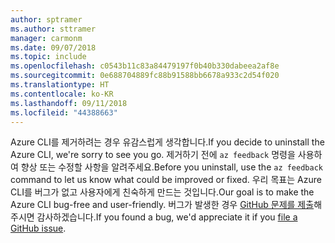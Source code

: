 ```yaml
---
author: sptramer
ms.author: sttramer
manager: carmonm
ms.date: 09/07/2018
ms.topic: include
ms.openlocfilehash: c0543b11c83a84479197f0b40b330dabeea2af8e
ms.sourcegitcommit: 0e688704889fc88b91588bb6678a933c2d54f020
ms.translationtype: HT
ms.contentlocale: ko-KR
ms.lasthandoff: 09/11/2018
ms.locfileid: "44388663"
---
```

<span data-ttu-id="7a187-101">Azure CLI를 제거하려는 경우 유감스럽게 생각합니다.</span><span class="sxs-lookup"><span data-stu-id="7a187-101">If you decide to uninstall the Azure CLI, we're sorry to see you go.</span></span> <span data-ttu-id="7a187-102">제거하기 전에 `az feedback` 명령을 사용하여 향상 또는 수정할 사항을 알려주세요.</span><span class="sxs-lookup"><span data-stu-id="7a187-102">Before you uninstall, use the `az feedback` command to let us know what could be improved or fixed.</span></span> <span data-ttu-id="7a187-103">우리 목표는 Azure CLI를 버그가 없고 사용자에게 친숙하게 만드는 것입니다.</span><span class="sxs-lookup"><span data-stu-id="7a187-103">Our goal is to make the Azure CLI bug-free and user-friendly.</span></span> <span data-ttu-id="7a187-104">버그가 발생한 경우 [GitHub 문제를 제출](https://github.com/Azure/azure-cli/issues)해주시면 감사하겠습니다.</span><span class="sxs-lookup"><span data-stu-id="7a187-104">If you found a bug, we'd appreciate it if you [file a GitHub issue](https://github.com/Azure/azure-cli/issues).</span></span>
